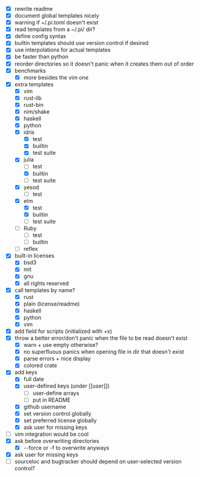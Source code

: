 - [x] rewrite readme
- [x] document global templates nicely
- [x] warning if ~/.pi.toml doesn't exist
- [x] read templates from a ~/.pi/ dir?
- [x] define config syntax
- [x] builtin templates should use version control if desired
- [x] use interpolations for actual templates
- [x] be faster than python
- [x] reorder directories so it doesn't panic when it creates them out of order
- [x] benchmarks
  - [x] more besides the vim one
- [x] extra templates
  - [x] vim
  - [x] rust-lib
  - [x] rust-bin
  - [x] nim/shake
  - [x] haskell
  - [x] python
  - [x] idris
    - [x] test
    - [x] builtin
    - [x] test suite
  - [x] julia
    - [ ] test
    - [x] builtin
    - [ ] test suite
  - [x] yesod
    - [ ] test
  - [x] elm
    - [x] test
    - [x] builtin
    - [ ] test suite
  - [ ] Ruby
    - [ ] test
    - [ ] builtin
  - [ ] reflex
- [x] built-in licenses
  - [x] bsd3
  - [x] mit
  - [x] gnu
  - [x] all rights reserved
- [x] call templates by name?
  - [x] rust
  - [x] plain (license/readme)
  - [x] haskell
  - [x] python
  - [x] vim
- [x] add field for scripts (initialized with +x)
- [x] throw a better error/don't panic when the file to be read doesn't exist
  - [x] warn + use empty otherwise?
  - [x] no superfluous panics when opening file in dir that doesn't exist
  - [x] parse errors + nice display
  - [x] colored crate
- [x] add keys
  - [x] full date 
  - [x] user-defined keys (under [[user]])
    - [ ] user-define arrays
    - [ ] put in README
  - [x] github username
  - [x] set version control globally
  - [x] set preferred license globally
  - [x] ask user for missing keys
- [ ] vim integration would be cool
- [x] ask before overwriting directories
  - [x] --force or -f to overwrite anyways
- [x] ask user for missing keys
- [ ] sourceloc and bugtracker should depend on user-selected version control?
